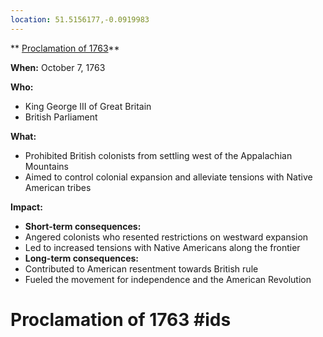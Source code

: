 ```yaml
---
location: 51.5156177,-0.0919983
---
```

** [Proclamation of 1763](./../proclamation-of-1763/)**

**When:** October 7, 1763

**Who:**

* King George III of Great Britain
* British Parliament

**What:**

* Prohibited British colonists from settling west of the Appalachian Mountains
* Aimed to control colonial expansion and alleviate tensions with Native American tribes

**Impact:**

* **Short-term consequences:**
 * Angered colonists who resented restrictions on westward expansion
 * Led to increased tensions with Native Americans along the frontier
* **Long-term consequences:**
 * Contributed to American resentment towards British rule
 * Fueled the movement for independence and the American Revolution
# Proclamation of 1763 #ids